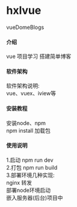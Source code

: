 # hxlvue
 vueDomeBlogs
#### 介绍
vue 项目学习 搭建简单博客    


#### 软件架构
软件架构说明:     
    vue、vuex、iview等   
    
#### 安装教程

 安装node、npm     
 npm install 加载包     
 
#### 使用说明
1.启动  npm run dev    
2.打包  npm run build   
3.部署环境几种实现:       
    nginx 转发    
    部署node环境启动   
    嵌入服务器(后台)项目中   
     
